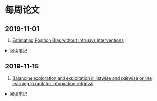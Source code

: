 # 每周论文

## 2019-11-01

1. [Estimating Position Bias without Intrusive Interventions](http://www.cs.cornell.edu/people/tj/publications/agarwal_etal_19a.pdf)

<details>
<summary>阅读笔记</summary>
<ol>
  <li>亮点：通过A/B实验，收集不同排序ranker下相同doc的点击差异数据，作为训练集</li>
  <li>亮点：利用该训练集中的position pair对（k^',k）来推算出每个位次上的浏览概率（examination probability）</li>
  <li>亮点：可能的用法，利用examination probability对排序完的排序做一次rerank</li>
</ol>
</details>


## 2019-11-15

1. [Balancing exploration and exploitation in listwise and pairwise online learning to rank for information retrieval](https://rd.springer.com/content/pdf/10.1007%2Fs10791-012-9197-9.pdf)

<details>
<summary>阅读笔记</summary>
<ol>
  <li></li>
</ol>
</details>


